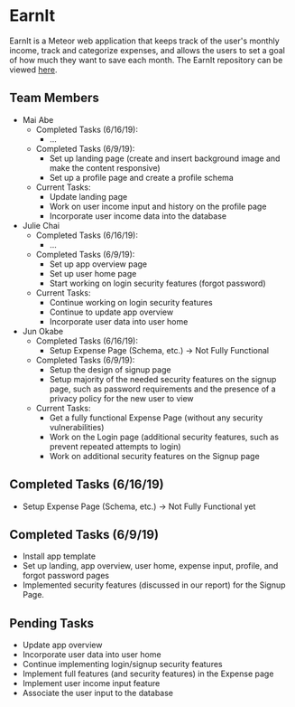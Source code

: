 # EarnIt

EarnIt is a Meteor web application that keeps track of the user's monthly income, track and categorize expenses, and allows the users to set a goal of how much they want to save each month. The EarnIt repository can be viewed [here](https://github.com/team-jmj/EarnIt).

## Team Members
* Mai Abe
  * Completed Tasks (6/16/19):
    * ...
  * Completed Tasks (6/9/19):
    * Set up landing page (create and insert background image and make the content responsive)
    * Set up a profile page and create a profile schema
  * Current Tasks:
    * Update landing page
    * Work on user income input and history on the profile page
    * Incorporate user income data into the database
* Julie Chai
  * Completed Tasks (6/16/19):
    * ...
  * Completed Tasks (6/9/19):
    * Set up app overview page
    * Set up user home page
    * Start working on login security features (forgot password)
  * Current Tasks:
    * Continue working on login security features
    * Continue to update app overview
    * Incorporate user data into user home
* Jun Okabe
  * Completed Tasks (6/16/19):
    * Setup Expense Page (Schema, etc.) -> Not Fully Functional
  * Completed Tasks (6/9/19):
    * Setup the design of signup page
    * Setup majority of the needed security features on the signup page, such as password requirements and the presence of a privacy policy for the new user to view
  * Current Tasks:
    * Get a fully functional Expense Page (without any security vulnerabilities)
    * Work on the Login page (additional security features, such as prevent repeated attempts to login)
    * Work on additional security features on the Signup page

## Completed Tasks (6/16/19)
* Setup Expense Page (Schema, etc.) -> Not Fully Functional yet

## Completed Tasks (6/9/19)
* Install app template 
* Set up landing, app overview, user home, expense input, profile, and forgot password pages
* Implemented security features (discussed in our report) for the Signup Page.

## Pending Tasks
* Update app overview
* Incorporate user data into user home
* Continue implementing login/signup security features
* Implement full features (and security features) in the Expense page
* Implement user income input feature
* Associate the user input to the database

